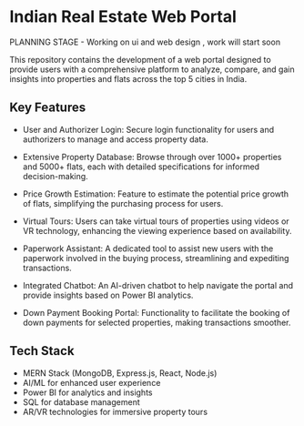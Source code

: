 # Indian Real Estate Web Portal

PLANNING STAGE - Working on ui and web design , work will start soon

This repository contains the development of a web portal designed to provide users with a comprehensive platform to analyze, compare, and gain insights into properties and flats across the top 5 cities in India.

## Key Features

- User and Authorizer Login: Secure login functionality for users and authorizers to manage and access property data.

- Extensive Property Database: Browse through over 1000+ properties and 5000+ flats, each with detailed specifications for informed decision-making.

- Price Growth Estimation: Feature to estimate the potential price growth of flats, simplifying the purchasing process for users.

- Virtual Tours: Users can take virtual tours of properties using videos or VR technology, enhancing the viewing experience based on availability.

- Paperwork Assistant: A dedicated tool to assist new users with the paperwork involved in the buying process, streamlining and expediting transactions.

- Integrated Chatbot: An AI-driven chatbot to help navigate the portal and provide insights based on Power BI analytics.

- Down Payment Booking Portal: Functionality to facilitate the booking of down payments for selected properties, making transactions smoother.

## Tech Stack

- MERN Stack (MongoDB, Express.js, React, Node.js)
- AI/ML for enhanced user experience
- Power BI for analytics and insights
- SQL for database management
- AR/VR technologies for immersive property tours

